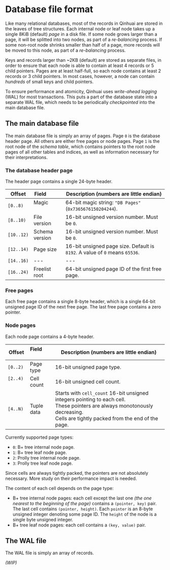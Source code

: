# Database file format

Like many relational databases, most of the records in Qinhuai are stored in the leaves of tree structures. Each internal node or leaf node takes up a single 8KiB (default) *page* in a disk file. If some node grows larger than a page, it will be splitted into two nodes, as part of a *re-balancing* process. If some non-root node shrinks smaller than half of a page, more records will be moved to this node, as part of a *re-balancing* process.

Keys and records larger than ~2KB (default) are stored as separate files, in order to ensure that each node is able to contain at least 4 records or 5 child pointers. Pages are at least half-full, so each node contains at least 2 records or 3 child pointers. In most cases, however, a node can contain *hundreds* of small keys and child pointers.

To ensure performance and atomicity, Qinhuai uses *write-ahead logging* (WAL) for most transactions. This puts a part of the database state into a separate WAL file, which needs to be periodically *checkpointed* into the main database file.

## The main database file

The main database file is simply an array of pages. Page `0` is the database header page. All others are either free pages or node pages. Page `1` is the root node of the *schema table*, which contains pointers to the root node pages of all other tables and indices, as well as information necessary for their interpretations.

### The database header page

The header page contains a single 24-byte header.

| Offset     | Field           | Description (numbers are little endian)                                     |
| ---------- | --------------- | --------------------------------------------------------------------------- |
| `[0..8)`   | Magic           | 64-bit magic string: `"DB Pages"` (`0x7365676150204244`).                   |
| `[8..10)`  | File version    | 16-bit unsigned version number. Must be `0`.                                |
| `[10..12)` | Schema version  | 16-bit unsigned version number. Must be `0`.                                |
| `[12..14)` | Page size       | 16-bit unsigned page size. Default is `8192`. A value of `0` means `65536`. |
| `[14..16)` | ---             | ---                                                                         |
| `[16..24)` | Freelist root   | 64-bit unsigned page ID of the first free page.                             |

### Free pages

Each free page contains a single 8-byte header, which is a single 64-bit unsigned page ID of the next free page. The last free page contains a zero pointer.

### Node pages

Each node page contains a 4-byte header.

| Offset     | Field           | Description (numbers are little endian)                                                                                                                                              |
| ---------- | --------------- | ------------------------------------------------------------------------------------------------------------------------------------------------------------------------------------ |
| `[0..2)`   | Page type       | 16-bit unsigned page type.                                                                                                                                                           |
| `[2..4)`   | Cell count      | 16-bit unsigned cell count.                                                                                                                                                          |
| `[4..N)`   | Tuple data      | Starts with `cell_count` 16-bit unsigned integers pointing to each cell.<br>These pointers are always monotonously decreasing.<br>Cells are tightly packed from the end of the page. |

Currently supported page types:

- `0`: B+ tree internal node page.
- `1`: B+ tree leaf node page.
- `2`: Prolly tree internal node page.
- `3`: Prolly tree leaf node page.

Since cells are always tightly packed, the pointers are not absolutely necessary. More study on their performance impact is needed.

The content of each cell depends on the page type:

- B+ tree internal node pages: each cell except the last one *(the one nearest to the beginning of the page)* contains a `(pointer, key)` pair. The last cell contains `(pointer, height)`. Each `pointer` is an 8-byte unsigned integer denoting some page ID. The `height` of the node is a single byte unsigned integer.
- B+ tree leaf node pages: each cell contains a `(key, value)` pair.

## The WAL file

The WAL file is simply an array of records.

*(WIP)*
